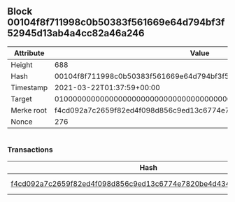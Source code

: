 ## Block 00104f8f711998c0b50383f561669e64d794bf3f52945d13ab4a4cc82a46a246

Attribute | Value
--- | ---
Height | 688
Hash | 00104f8f711998c0b50383f561669e64d794bf3f52945d13ab4a4cc82a46a246
Timestamp | 2021-03-22T01:37:59+00:00
Target | 0100000000000000000000000000000000000000000000000000000000000000
Merke root | f4cd092a7c2659f82ed4f098d856c9ed13c6774e7820be4d43476269df3b9c79
Nonce | 276

```

```

### Transactions

Hash | Amount
--- | ---
[f4cd092a7c2659f82ed4f098d856c9ed13c6774e7820be4d43476269df3b9c79](f4cd092a7c2659f82ed4f098d856c9ed13c6774e7820be4d43476269df3b9c79.md) | 10.00000000 SKEPTI 
